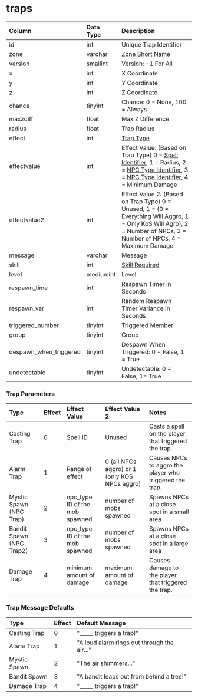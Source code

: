 # traps



| Column | Data Type | Description |
| :--- | :--- | :--- |
| id | int | Unique Trap Identifier |
| zone | varchar | [Zone Short Name](https://eqemu.gitbook.io/server/categories/reference-lists/zones) |
| version | smallint | Version: -1 For All |
| x | int | X Coordinate |
| y | int | Y Coordinate |
| z | int | Z Coordinate |
| chance | tinyint | Chance: 0 = None, 100 = Always |
| maxzdiff | float | Max Z Difference |
| radius | float | Trap Radius |
| effect | int | [Trap Type](https://eqemu.gitbook.io/server/categories/types/trap-types) |
| effectvalue | int | Effect Value: \(Based on Trap Type\) 0 = [Spell Identifier](../spells/spells_new.md), 1 = Radius, 2 = [NPC Type Identifier](../npcs/npc_types.md), 3 = [NPC Type Identifier](../npcs/npc_types.md), 4 = Minimum Damage |
| effectvalue2 | int | Effect Value 2: \(Based on Trap Type\) 0 = Unused, 1 = \(0 = Everything Will Aggro, 1 = Only KoS Will Agro\), 2 = Number of NPCs, 3 = Number of NPCs, 4 = Maximum Damage |
| message | varchar | Message |
| skill | int | [Skill Required](https://eqemu.gitbook.io/server/categories/reference-lists/skills) |
| level | mediumint | Level |
| respawn\_time | int | Respawn Timer in Seconds |
| respawn\_var | int | Random Respawn Timer Variance in Seconds |
| triggered\_number | tinyint | Triggered Member |
| group | tinyint | Group |
| despawn\_when\_triggered | tinyint | Despawn When Triggered: 0 = False, 1 = True |
| undetectable | tinyint | Undetectable: 0 = False, 1= True |

### Trap Parameters

| **Type** | **Effect** | **Effect Value** | **Effect Value 2** | **Notes** |
| :--- | :--- | :--- | :--- | :--- |
| Casting Trap | 0 | Spell ID | Unused | Casts a spell on the player that triggered the trap. |
| Alarm Trap | 1 | Range of effect | 0 \(all NPCs aggro\) or 1 \(only KOS NPCs aggro\) | Causes NPCs to aggro the player who triggered the trap. |
| Mystic Spawn \(NPC Trap\) | 2 | npc\_type ID of the mob spawned | number of mobs spawned | Spawns NPCs at a close spot in a small area |
| Bandit Spawn \(NPC Trap2\) | 3 | npc\_type ID of the mob spawned | number of mobs spawned | Spawns NPCs at a close spot in a large area |
| Damage Trap | 4 | minimum amount of damage | maximum amount of damage | Causes damage to the player that triggered the trap. |

### Trap Message Defaults

| **Type** | **Effect** | **Default Message** |
| :--- | :--- | :--- |
| Casting Trap | 0 | "\_\_\_\_\_ triggers a trap!" |
| Alarm Trap | 1 | "A loud alarm rings out through the air..." |
| Mystic Spawn | 2 | "The air shimmers..." |
| Bandit Spawn | 3 | "A bandit leaps out from behind a tree!" |
| Damage Trap | 4 | "\_\_\_\_\_ triggers a trap!" |

